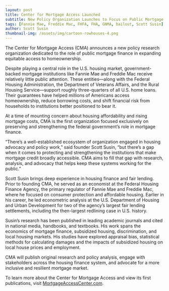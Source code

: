 ```yaml
---
layout: post
title: Center for Mortgage Access Launched
subtitle: New Policy Organization Launches to Focus on Public Mortgage Finance Institutions and Housing Access
tags: [Fannie Mae, Freddie Mac, FHFA, FHA, GNMA, bailout, Scott Susin]
author: Scott Susin
thumbnail-img: /assets/img/cartoon-rowhouses-4.png
---
```


The Center for Mortgage Access (CMA) announces a new policy research 
organization 
dedicated to the role of 
public mortgage finance in expanding equitable access to homeownership.

Despite playing a central role in the U.S. housing market, government-backed 
mortgage institutions like Fannie Mae and Freddie Mac receive relatively 
little public attention. These entities—along with the Federal 
Housing Administration, the Department of Veterans Affairs, and the Rural 
Housing Service—support roughly three-quarters of all U.S. home loans. Their 
guarantees have helped millions of Americans access homeownership, reduce 
borrowing costs, and shift financial risk from households to institutions 
better positioned to bear it.

At a time of mounting concern about housing affordability and rising mortgage 
costs, CMA is the first organization focused exclusively on preserving and 
strengthening the federal government’s role in mortgage finance.

“There’s a well-established ecosystem of organization engaged in housing 
advocacy 
and policy work,”  said founder Scott Susin, “but there’s a gap when it comes 
to protecting and 
strengthening the institutions that make mortgage credit broadly accessible. 
CMA aims to fill that gap with research, analysis, and advocacy that helps 
keep these systems working for the public.”

Scott Susin brings deep experience in housing finance and fair lending. Prior 
to founding CMA, he served as an economist at the Federal Housing Finance 
Agency, the primary regulator of Fannie Mae and Freddie Mac, where he focused 
on
consumer protection and affordable housing. Earlier in his career, he led 
econometric analysis at the U.S. Department of Housing and Urban Development 
for two of the agency’s largest fair lending settlements, including the 
then-largest redlining case in U.S. history.

Susin’s research has been published in leading academic journals and cited in 
national media, handbooks, and textbooks. His work spans the economics of 
mortgage finance, subsidized housing, discrimination, and local housing 
markets.
His studies have explored appraisal bias, statistical methods for calculating 
damages 
and the impacts of subsidized housing on local house prices and employment.

CMA will publish original research and policy analysis, engage with 
stakeholders across the housing finance system, and advocate for a more 
inclusive and resilient mortgage market.

To learn more about the Center for Mortgage Access and view its first 
publications, visit [MortgageAccessCenter.com](https://www.MortgageAccessCenter.com).


